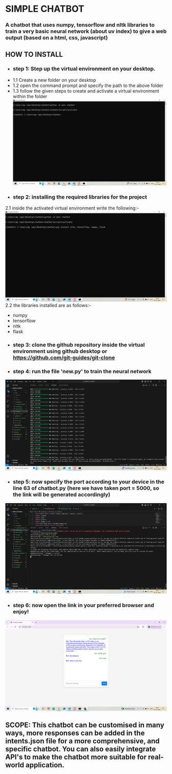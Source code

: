 # SIMPLE CHATBOT
 ### A chatbot that uses numpy, tensorflow and nltk libraries to train a very basic neural network (about uv index) to give a web output (based on a html, css, javascript)

## HOW TO INSTALL
- ### step 1: Step up the virtual environment on your desktop. 
- 1.1 Create a new folder on your desktop 
- 1.2 open the command prompt and specify the path to the above folder
- 1.3 follow the given steps to create and activate a virtual environment within the folder
![fig.1](virtual.png)
- ### step 2: installing the required libraries for the project
2.1 inside the activated virtual environment write the following:- 
![fig.2](pip.png)
2.2 the libraries installed are as follows:-
* numpy
* tensorflow
* nltk
* flask
- ### step 3: clone the github repository inside the virtual environment using github desktop or https://github.com/git-guides/git-clone
- ### step 4: run the file 'new.py' to train the neural network 
![fig.3 after training, the output: (with 200 epochs done; accuracy and loss also mentioned) ](image.png)
- ### step 5: now specify the port according to your device in the line 63 of chatbot.py (here we have taken port = 5000, so the link will be generated accordingly)
![fig.4 the terminal output of the chatbot with the link](image-1.png)
- ### step 6: now open the link in your preferred browser and enjoy!
![fig.4 sample output](image-2.png)

## SCOPE: This chatbot can be customised in many ways, more responses can be added in the intents.json file for a more comprehensive, and specific chatbot. You can also easily integrate API's to make the chatbot more suitable for real-world application. 

